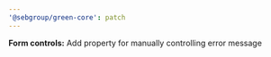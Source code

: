 ```yaml
---
'@sebgroup/green-core': patch
---
```


**Form controls:** Add property for manually controlling error message
